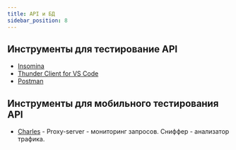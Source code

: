 ```yaml
---
title: API и БД
sidebar_position: 8
---
```


## Инструменты для тестирование API

- [Insomina](https://insomnia.rest/download)
- [Thunder Client for VS Code](https://www.thunderclient.com/)
- [Postman](https://www.postman.com/)


## Инструменты для мобильного тестирования API

- [Charles](https://www.charlesproxy.com/latest-release/download.do) - Proxy-server - мониторинг запросов. Сниффер - анализатор трафика.
